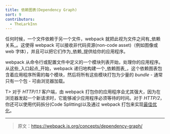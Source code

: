 ```yaml
---
title: 依赖图表(Dependency Graph)
sort: 9
contributors:
  - TheLarkInn
---
```


任何时候，一个文件依赖于另一个文件，webpack 就把此视为文件之间有_依赖关系_。这使得 webpack 可以接收非代码资源(non-code asset)（例如图像或 web 字体），并且可以把它们作为_依赖_提供给你的应用程序。

webpack 从命令行或配置文件中定义的一个模块列表开始，处理你的应用程序。
从这些_入口起点_开始，webpack 递归地构建一个_依赖图表_，这个依赖图表包含着应用程序所需的每个模块，然后将所有这些模块打包为少量的 _bundle_ - 通常只有一个包 - 可由浏览器加载。

T> 对于 *HTTP/1.1* 客户端，由 webpack 打包你的应用程序会尤其强大，因为在浏览器发起一个新请求时，它能够减少应用程序必须等待的时间。对于 *HTTP/2*，你还可以使用代码拆分(Code Splitting)以及通过 webpack 打包来实现[最佳优化](https://medium.com/webpack/webpack-http-2-7083ec3f3ce6#.7y5d3hz59)。

***

> 原文：https://webpack.js.org/concepts/dependency-graph/